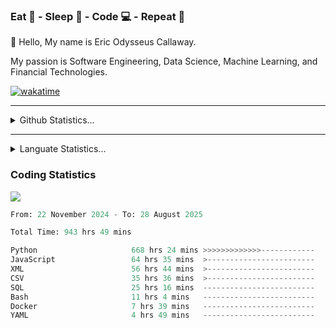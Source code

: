 <h3>Eat 🍴 - Sleep 🛌 - Code 💻 - Repeat 🔁</h3>

👋 Hello, My name is Eric Odysseus Callaway.

My passion is Software Engineering, Data Science, Machine Learning, and Financial Technologies.

[![wakatime](https://wakatime.com/badge/user/6717695f-6a13-47e3-aa16-c813e12c0985.svg)](https://wakatime.com/@6717695f-6a13-47e3-aa16-c813e12c0985)
<hr>
<details>
  <summary>
    Github Statistics...
  </summary>
    <p align="center">
      <img src="https://github-readme-stats.vercel.app/api?username=EricCallaway&show_icons=true"/>
    </p>
</details>
</hr>

<hr>
<details>
  <summary>
    Languate Statistics...
  </summary>
    <p align="center">
      <img src="https://wakatime.com/share/@Odysseus/6fc7c863-6fba-4e57-a6af-ed1f2fa8d560.svg"/>
    </p>
</details>
</hr>


<h3>Coding Statistics</h3>
<img src="https://wakatime.com/share/@Odysseus/5e02c832-9cc5-49a3-8f4c-bd2647d78fca.svg"/>
<!--START_SECTION:waka-->

```python
From: 22 November 2024 - To: 28 August 2025

Total Time: 943 hrs 49 mins

Python                     668 hrs 24 mins >>>>>>>>>>>>>------------   52.60 %
JavaScript                 64 hrs 35 mins  >------------------------   05.08 %
XML                        56 hrs 44 mins  >------------------------   04.47 %
CSV                        35 hrs 36 mins  >------------------------   02.80 %
SQL                        25 hrs 16 mins  -------------------------   01.99 %
Bash                       11 hrs 4 mins   -------------------------   00.87 %
Docker                     7 hrs 39 mins   -------------------------   00.60 %
YAML                       4 hrs 49 mins   -------------------------   00.38 %
```

<!--END_SECTION:waka-->
